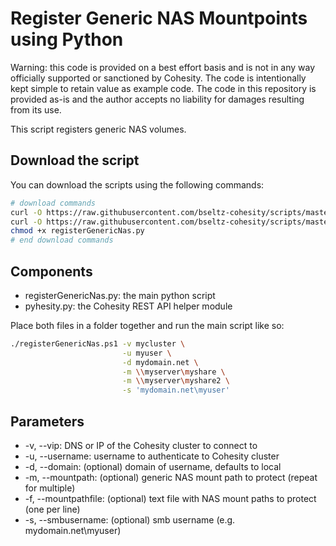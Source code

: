 # Register Generic NAS Mountpoints using Python

Warning: this code is provided on a best effort basis and is not in any way officially supported or sanctioned by Cohesity. The code is intentionally kept simple to retain value as example code. The code in this repository is provided as-is and the author accepts no liability for damages resulting from its use.

This script registers generic NAS volumes.

## Download the script

You can download the scripts using the following commands:

```bash
# download commands
curl -O https://raw.githubusercontent.com/bseltz-cohesity/scripts/master/python/registerGenericNas/registerGenericNas.py
curl -O https://raw.githubusercontent.com/bseltz-cohesity/scripts/master/python/pyhesity.py
chmod +x registerGenericNas.py
# end download commands
```

## Components

* registerGenericNas.py: the main python script
* pyhesity.py: the Cohesity REST API helper module

Place both files in a folder together and run the main script like so:

```bash
./registerGenericNas.ps1 -v mycluster \
                         -u myuser \
                         -d mydomain.net \
                         -m \\myserver\myshare \
                         -m \\myserver\myshare2 \
                         -s 'mydomain.net\myuser'
```

## Parameters

* -v, --vip: DNS or IP of the Cohesity cluster to connect to
* -u, --username: username to authenticate to Cohesity cluster
* -d, --domain: (optional) domain of username, defaults to local
* -m, --mountpath: (optional) generic NAS mount path to protect (repeat for multiple)
* -f, --mountpathfile: (optional) text file with NAS mount paths to protect (one per line)
* -s, --smbusername: (optional) smb username (e.g. mydomain.net\myuser)
